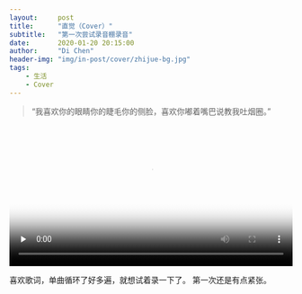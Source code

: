 ```yaml
---
layout:     post
title:      "直觉（Cover）"
subtitle:   "第一次尝试录音棚录音"
date:       2020-01-20 20:15:00
author:     "Di Chen"
header-img: "img/in-post/cover/zhijue-bg.jpg"
tags:
    - 生活
    - Cover
---
```


> “我喜欢你的眼睛你的睫毛你的侧脸，喜欢你嘟着嘴巴说教我吐烟圈。”



<video width="100%" poster="/img/in-post/cover/zhijue.jpg" controls="" preload="none" type="video/mp4">  
<source src="http://video.chendi.me/videos/20200111-zhijue.mp4">  
</video>

喜欢歌词，单曲循环了好多遍，就想试着录一下了。
第一次还是有点紧张。
